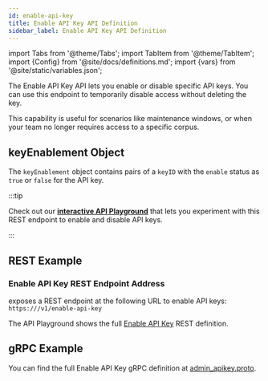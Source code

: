 ```yaml
---
id: enable-api-key
title: Enable API Key API Definition
sidebar_label: Enable API Key API Definition
---
```


import Tabs from '@theme/Tabs';
import TabItem from '@theme/TabItem';
import {Config} from '@site/docs/definitions.md';
import {vars} from '@site/static/variables.json';

The Enable API Key API lets you enable or disable specific API keys. You 
can use this endpoint to temporarily disable access without deleting the key.

This capability is useful for scenarios like maintenance windows, or when your 
team no longer requires access to a specific corpus.

## keyEnablement Object

The `keyEnablement` object contains pairs of a `keyID` with the `enable` 
status as `true` or `false` for the API key.

:::tip

Check out our [**interactive API Playground**](/docs/rest-api/enable-api-key) that lets 
you experiment with this REST endpoint to enable and disable API keys.

:::

## REST Example

### Enable API Key REST Endpoint Address

<Config v="names.product"/> exposes a REST endpoint at the following URL
to enable API keys:
<code>https://<Config v="domains.rest.indexing"/>/v1/enable-api-key</code>

The API Playground shows the full [Enable API Key](/docs/rest-api/enable-api-key) REST definition.

## gRPC Example

You can find the full Enable API Key gRPC definition at [admin_apikey.proto](https://github.com/vectara/protos/blob/main/admin_apikey.proto).